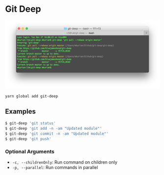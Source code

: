 # Git Deep

![](screenshot.png)

```bash
yarn global add git-deep
```

## Examples
```bash
$ git-deep 'git status'
$ git-deep 'git add -n -am "Updated module"'
$ git-deep 'git commit -n -am "Updated module"'
$ git-deep 'git push'
```

### Optional Arguments
- `-c, --childrenOnly`: Run command on children only
- `-p, --parallel`: Run commands in parallel

